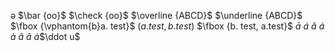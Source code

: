 ə
$\bar {oo}$
$\check {oo}$
$\overline {ABCD}$
$\underline {ABCD}$
$\fbox {\vphantom{b}a. test}$
$\left(a. test, b. test\right)$
$\fbox {b. test, a.test}$
$\bar a$
$\acute a$
$\check a$
$\acute a$
$\grave a$
$\hat a$
$\tilde a$
$\dot a$$\ddot u$

[//]: # "page 1"


<!--stackedit_data:
eyJoaXN0b3J5IjpbNDc3MDMzMTAzLC03NjAxNzc5MSwtMTYxMD
c5MjUyOSwtMTU2OTUyMzI0MCw0ODE0OTE3NjEsLTIyNjg2NTI0
LC0xMDA5NjQ0MzY5LC0yNjIwNjA2ODAsLTE4NDE1MDgyMV19
-->